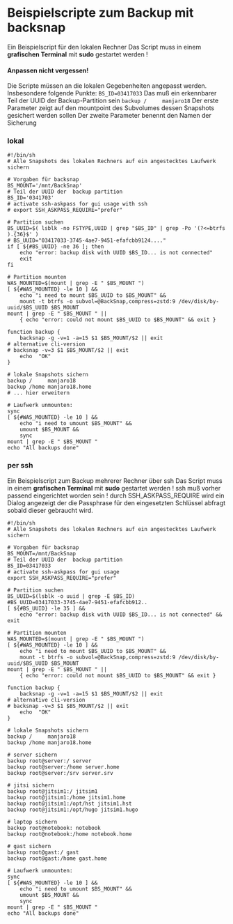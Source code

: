 # Beispielscripte zum Backup mit backsnap
Ein Beispielscript für den lokalen Rechner
Das Script muss in einem **grafischen Terminal** mit **sudo** gestartet werden !
#### Anpassen nicht vergessen!
Die Scripte müssen an die lokalen Gegebenheiten angepasst werden. Insbesondere folgende Punkte:
`BS_ID=03417033`
 Das muß ein erkennbarer Teil der UUID der Backup-Partition sein
`backup /     manjaro18`
 Der erste Parameter zeigt auf den mountpoint des Subvolumes dessen Snapshots gesichert werden sollen
 Der zweite Parameter benennt den Namen der Sicherung
### lokal

```
#!/bin/sh
# Alle Snapshots des lokalen Rechners auf ein angestecktes Laufwerk sichern

# Vorgaben für backsnap
BS_MOUNT='/mnt/BackSnap'
# Teil der UUID der  backup partition
BS_ID='0341703'
# activate ssh-askpass for gui usage with ssh
# export SSH_ASKPASS_REQUIRE="prefer"

# Partition suchen
BS_UUID=$( lsblk -no FSTYPE,UUID | grep "$BS_ID" | grep -Po '(?<=btrfs  ).{36}$' ) 
# BS_UUID="03417033-3745-4ae7-9451-efafcbb9124...."
if [ ${#BS_UUID} -ne 36 ]; then 
    echo "error: backup disk with UUID $BS_ID... is not connected" 
    exit
fi

# Partition mounten
WAS_MOUNTED=$(mount | grep -E " $BS_MOUNT ")
[ ${#WAS_MOUNTED} -le 10 ] && 
    echo "i need to mount $BS_UUID to $BS_MOUNT" && 
    mount -t btrfs -o subvol=@BackSnap,compress=zstd:9 /dev/disk/by-uuid/$BS_UUID $BS_MOUNT
mount | grep -E " $BS_MOUNT " ||
    { echo "error: could not mount $BS_UUID to $BS_MOUNT" && exit }

function backup {
    backsnap -g -v=1 -a=15 $1 $BS_MOUNT/$2 || exit
# alternative cli-version
# backsnap -v=3 $1 $BS_MOUNT/$2 || exit    
    echo  "OK"
}

# lokale Snapshots sichern
backup /     manjaro18
backup /home manjaro18.home
# ... hier erweitern

# Laufwerk unmounten:
sync
[ ${#WAS_MOUNTED} -le 10 ] && 
    echo "i need to umount $BS_MOUNT" && 
    umount $BS_MOUNT &&
    sync
mount | grep -E " $BS_MOUNT "
echo "All backups done"
```
### per ssh
Ein Beispielscript zum Backup mehrerer Rechner über ssh
Das Script muss in einem **grafischen Terminal** mit **sudo** gestartet werden !
ssh muß vorher passend eingerichtet worden sein !
durch SSH_ASKPASS_REQUIRE wird ein Dialog angezeigt der die Passphrase für den eingesetzten Schlüssel abfragt sobald dieser gebraucht wird.
```
#!/bin/sh
# Alle Snapshots des lokalen Rechners auf ein angestecktes Laufwerk sichern

# Vorgaben für backsnap
BS_MOUNT=/mnt/BackSnap
# Teil der UUID der  backup partition
BS_ID=03417033
# activate ssh-askpass for gui usage
export SSH_ASKPASS_REQUIRE="prefer"

# Partition suchen
BS_UUID=$(lsblk -o uuid | grep -E $BS_ID)
#BS_UUID=03417033-3745-4ae7-9451-efafcbb912..
[ ${#BS_UUID} -le 35 ] && 
    echo "error: backup disk with UUID $BS_ID... is not connected" && exit

# Partition mounten
WAS_MOUNTED=$(mount | grep -E " $BS_MOUNT ")
[ ${#WAS_MOUNTED} -le 10 ] && 
    echo "i need to mount $BS_UUID to $BS_MOUNT" && 
    mount -t btrfs -o subvol=@BackSnap,compress=zstd:9 /dev/disk/by-uuid/$BS_UUID $BS_MOUNT
mount | grep -E " $BS_MOUNT " ||
    { echo "error: could not mount $BS_UUID to $BS_MOUNT" && exit }

function backup {
    backsnap -g -v=1 -a=15 $1 $BS_MOUNT/$2 || exit
# alternative cli-version
# backsnap -v=3 $1 $BS_MOUNT/$2 || exit    
    echo  "OK"
}

# lokale Snapshots sichern
backup /     manjaro18
backup /home manjaro18.home

# server sichern
backup root@server:/ server
backup root@server:/home server.home
backup root@server:/srv server.srv

# jitsi sichern
backup root@jitsim1:/ jitsim1
backup root@jitsim1:/home jitsim1.home
backup root@jitsim1:/opt/hst jitsim1.hst
backup root@jitsim1:/opt/hugo jitsim1.hugo

# laptop sichern 
backup root@notebook: notebook
backup root@notebook:/home notebook.home

# gast sichern
backup root@gast:/ gast
backup root@gast:/home gast.home

# Laufwerk unmounten:
sync
[ ${#WAS_MOUNTED} -le 10 ] && 
    echo "i need to umount $BS_MOUNT" && 
    umount $BS_MOUNT &&
    sync
mount | grep -E " $BS_MOUNT "
echo "All backups done"
```
